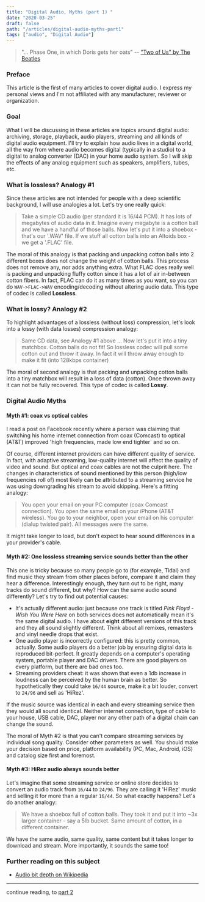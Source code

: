```yaml
---
title: "Digital Audio, Myths (part 1) "
date: "2020-03-25"
draft: false
path: "/articles/digital-audio-myths-part1"
tags: ["audio", "Digital Audio"]
---
```


> "... Phase One, in which Doris gets her oats"
> -- ["Two of Us" by The Beatles](https://simple.wikipedia.org/wiki/Two_of_Us_(The_Beatles_song))

### Preface

This article is the first of many articles to cover digital audio. I express my personal views and I'm not affiliated with any manufacturer, reviewer or organization.

### Goal

What I will be discussing in these articles are topics around digital audio: archiving, storage, playback, audio players, streaming and all kinds of digital audio equipment. I'll try to explain how audio lives in a digital world, all the way from where audio becomes digital (typically in a studio) to a digital to analog converter (DAC) in your home audio system. So I will skip the effects of any analog equipment such as speakers, amplifiers, tubes, etc.

### What is lossless? Analogy #1

Since these articles are not intended for people with a deep scientific background, I will use analogies a lot. Let's try one really quick:

> Take a simple CD audio (per standard it is 16/44 PCM).
> It has lots of megabytes of audio data in it.
> Imagine every megabyte is a cotton ball and we have a handful of those balls.
> Now let's put it into a shoebox - that's our '.WAV' file.
> If we stuff all cotton balls into an Altoids box - we get a '.FLAC' file.

The moral of this analogy is that packing and unpacking cotton balls into 2 different boxes does not change the weight of cotton balls. This process does not remove any, nor adds anything extra. What FLAC does really well is packing and unpacking fluffy cotton since it has a lot of air in-between cotton fibers. In fact, FLAC can do it as many times as you want, so you can do `WAV->FLAC->WAV` encoding/decoding without altering audio data. This type of codec is called **Lossless**.

### What is lossy? Analogy #2

To highlight advantages of a lossless (without loss) compression, let's look into a lossy (with data losses) compression analogy:

> Same CD data, see Analogy #1 above ...
> Now let's put it into a tiny matchbox. Cotton balls do not fit!
> So lossless codec will pull some cotton out and throw it away.
> In fact it will throw away enough to make it fit (into 128kbps container)

The moral of second analogy is that packing and unpacking cotton balls into a tiny matchbox will result in a loss of data (cotton). Once thrown away it can not be fully recovered. This type of codec is called **Lossy**.

### Digital Audio Myths

#### Myth #1: coax vs optical cables

I read a post on Facebook recently where a person was claiming that switching his home internet connection from coax (Comcast) to optical (AT&T) improved 'high frequencies, made low end tighter` and so on.

Of course, different internet providers can have different quality of service. In fact, with adaptive streaming, low-quality internet will affect the quality of video and sound. But optical and coax cables are not the culprit here. The changes in characteristics of sound mentioned by this person (high/low frequencies roll of) most likely can be attributed to a streaming service he was using downgrading his stream to avoid skipping. Here's a fitting analogy:

> You open your email on your PC computer (coax Comcast connection).
> You open the same email on your iPhone (AT&T wireless).
> You go to your neighbor, open your email on his computer (dialup twisted pair).
> All messages were the same.

It might take longer to load, but don't expect to hear sound differences in a your provider's cable.

#### Myth #2: One lossless streaming service sounds better than the other

This one is tricky because so many people go to (for example, Tidal) and find music they stream from other places before, compare it and claim they hear a difference. Interestingly enough, they turn out to be right, many tracks do sound different, but why? How can the same audio sound differently? Let's try to find out potential causes:

- It's actually different audio: just because one track is titled *Pink Floyd - Wish You Were Here* on both services does not automatically mean it's the same digital audio. I have about **eight** different versions of this track and they all sound slightly different. Think about all remixes, remasters and vinyl needle drops that exist.
- One audio player is incorrectly configured: this is pretty common, actually. Some audio players do a better job by ensuring digital data is reproduced bit-perfect. It greatly depends on a computer's operating system, portable player and DAC drivers. There are good players on every platform, but there are bad ones too.
- Streaming providers cheat: it was shown that even a 1db increase in loudness can be perceived by the human brain as better. So hypothetically they could take `16/44` source, make it a bit louder, convert to `24/96` and sell as 'HiRez'.

If the music source was identical in each and every streaming service then they would all sound identical. Neither internet connection, type of cable to your house, USB cable, DAC, player nor any other path of a digital chain can change the sound.

The moral of Myth #2 is that you can't compare streaming services by individual song quality. Consider other parameters as well. You should make your decision based on price, platform availability (PC, Mac, Android, iOS) and catalog size first and foremost.

#### Myth #3: HiRez audio always sounds better

Let's imagine that some streaming service or online store decides to convert an audio track from `16/44` to `24/96`. They are calling it 'HiRez' music and selling it for more than a regular `16/44`. So what exactly happens? Let's do another analogy:

> We have a shoebox full of cotton balls.
> They took it and put it into ~3x larger container - say a 5lb bucket.
> Same amount of cotton, in a different container.

We have the same audio, same quality, same content but it takes longer to download and stream. More importantly, it sounds the same too!

### Further reading on this subject

- [Audio bit depth on Wikipedia](https://en.wikipedia.org/wiki/Audio_bit_depth)

---
continue reading, to [part 2](/articles/digital-audio-error-correction-part2)
